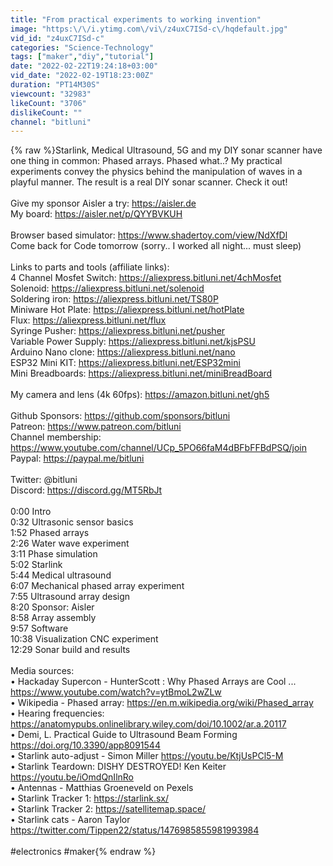 ```yaml
---
title: "From practical experiments to working invention"
image: "https:\/\/i.ytimg.com\/vi\/z4uxC7ISd-c\/hqdefault.jpg"
vid_id: "z4uxC7ISd-c"
categories: "Science-Technology"
tags: ["maker","diy","tutorial"]
date: "2022-02-22T19:24:18+03:00"
vid_date: "2022-02-19T18:23:00Z"
duration: "PT14M30S"
viewcount: "32983"
likeCount: "3706"
dislikeCount: ""
channel: "bitluni"
---
```

{% raw %}Starlink, Medical Ultrasound, 5G and my DIY sonar scanner have one thing in common: Phased arrays. Phased what..?  My practical experiments convey the physics behind the manipulation of waves in a playful manner. The result is a real DIY sonar scanner. Check it out!<br /><br />Give my sponsor Aisler a try: <a rel="nofollow" target="blank" href="https://aisler.de">https://aisler.de</a><br />My board: <a rel="nofollow" target="blank" href="https://aisler.net/p/QYYBVKUH">https://aisler.net/p/QYYBVKUH</a><br /><br />Browser based simulator: <a rel="nofollow" target="blank" href="https://www.shadertoy.com/view/NdXfDl">https://www.shadertoy.com/view/NdXfDl</a><br />Come back for Code tomorrow (sorry.. I worked all night... must sleep)<br /><br />Links to parts and tools (affiliate links):<br />4 Channel Mosfet Switch: <a rel="nofollow" target="blank" href="https://aliexpress.bitluni.net/4chMosfet">https://aliexpress.bitluni.net/4chMosfet</a><br />Solenoid: <a rel="nofollow" target="blank" href="https://aliexpress.bitluni.net/solenoid">https://aliexpress.bitluni.net/solenoid</a><br />Soldering iron: <a rel="nofollow" target="blank" href="https://aliexpress.bitluni.net/TS80P">https://aliexpress.bitluni.net/TS80P</a><br />Miniware Hot Plate: <a rel="nofollow" target="blank" href="https://aliexpress.bitluni.net/hotPlate">https://aliexpress.bitluni.net/hotPlate</a><br />Flux: <a rel="nofollow" target="blank" href="https://aliexpress.bitluni.net/flux">https://aliexpress.bitluni.net/flux</a><br />Syringe Pusher: <a rel="nofollow" target="blank" href="https://aliexpress.bitluni.net/pusher">https://aliexpress.bitluni.net/pusher</a><br />Variable Power Supply: <a rel="nofollow" target="blank" href="https://aliexpress.bitluni.net/kjsPSU">https://aliexpress.bitluni.net/kjsPSU</a><br />Arduino Nano clone: <a rel="nofollow" target="blank" href="https://aliexpress.bitluni.net/nano">https://aliexpress.bitluni.net/nano</a><br />ESP32 Mini KIT: <a rel="nofollow" target="blank" href="https://aliexpress.bitluni.net/ESP32mini">https://aliexpress.bitluni.net/ESP32mini</a><br />Mini Breadboards: <a rel="nofollow" target="blank" href="https://aliexpress.bitluni.net/miniBreadBoard">https://aliexpress.bitluni.net/miniBreadBoard</a><br /><br />My camera and lens (4k 60fps): <a rel="nofollow" target="blank" href="https://amazon.bitluni.net/gh5">https://amazon.bitluni.net/gh5</a><br /><br />Github Sponsors: <a rel="nofollow" target="blank" href="https://github.com/sponsors/bitluni">https://github.com/sponsors/bitluni</a><br />Patreon: <a rel="nofollow" target="blank" href="https://www.patreon.com/bitluni">https://www.patreon.com/bitluni</a><br />Channel membership: <a rel="nofollow" target="blank" href="https://www.youtube.com/channel/UCp_5PO66faM4dBFbFFBdPSQ/join">https://www.youtube.com/channel/UCp_5PO66faM4dBFbFFBdPSQ/join</a><br />Paypal: <a rel="nofollow" target="blank" href="https://paypal.me/bitluni">https://paypal.me/bitluni</a><br /><br />Twitter: @bitluni<br />Discord: <a rel="nofollow" target="blank" href="https://discord.gg/MT5RbJt">https://discord.gg/MT5RbJt</a><br /><br />0:00 Intro<br />0:32 Ultrasonic sensor basics<br />1:52 Phased arrays<br />2:26 Water wave experiment <br />3:11 Phase simulation<br />5:02 Starlink<br />5:44 Medical ultrasound<br />6:07 Mechanical phased array experiment<br />7:55 Ultrasound array design<br />8:20 Sponsor: Aisler<br />8:58 Array assembly<br />9:57 Software<br />10:38 Visualization CNC experiment<br />12:29 Sonar build and results<br /><br />Media sources:<br />• Hackaday Supercon - HunterScott : Why Phased Arrays are Cool ... <a rel="nofollow" target="blank" href="https://www.youtube.com/watch?v=ytBmoL2wZLw">https://www.youtube.com/watch?v=ytBmoL2wZLw</a><br />• Wikipedia - Phased array: <a rel="nofollow" target="blank" href="https://en.m.wikipedia.org/wiki/Phased_array">https://en.m.wikipedia.org/wiki/Phased_array</a><br />• Hearing frequencies: <a rel="nofollow" target="blank" href="https://anatomypubs.onlinelibrary.wiley.com/doi/10.1002/ar.a.20117">https://anatomypubs.onlinelibrary.wiley.com/doi/10.1002/ar.a.20117</a><br />• Demi, L. Practical Guide to Ultrasound Beam Forming <a rel="nofollow" target="blank" href="https://doi.org/10.3390/app8091544">https://doi.org/10.3390/app8091544</a><br />• Starlink auto-adjust - Simon Miller <a rel="nofollow" target="blank" href="https://youtu.be/KtjUsPCl5-M">https://youtu.be/KtjUsPCl5-M</a><br />• Starlink Teardown: DISHY DESTROYED! Ken Keiter <a rel="nofollow" target="blank" href="https://youtu.be/iOmdQnIlnRo">https://youtu.be/iOmdQnIlnRo</a><br />• Antennas - Matthias Groeneveld on Pexels<br />• Starlink Tracker 1: <a rel="nofollow" target="blank" href="https://starlink.sx/">https://starlink.sx/</a><br />• Starlink Tracker 2: <a rel="nofollow" target="blank" href="https://satellitemap.space/">https://satellitemap.space/</a><br />• Starlink cats - Aaron Taylor <a rel="nofollow" target="blank" href="https://twitter.com/Tippen22/status/1476985855981993984">https://twitter.com/Tippen22/status/1476985855981993984</a><br /><br />#electronics #maker{% endraw %}
